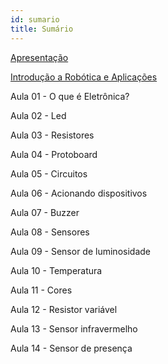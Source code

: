 ```yaml
---
id: sumario
title: Sumário
---
```


[Apresentação](https://docs.google.com/presentation/d/e/2PACX-1vSCxw5KwFttRDdKctx1QmKfuqfFJ3rBc2yJRD8ILnDgeDMonFzGybcDXfjDvh68FtsE5NSO5zrGSZOu/pub?start=false&loop=false&delayms=3000&slide=id.p)
  
[Introdução a Robótica e Aplicações](https://docs.google.com/presentation/d/e/2PACX-1vRRy-jjnLyRatB8xXUJLMr033jOmDDDfxH5l9jcRqeYiTBc2CZ-NMUbhlQDTP3GczlMDUvShi0almmq/pub?start=false&loop=false&delayms=3000&slide=id.gc6f919934_0_0)

Aula 01 - O que é Eletrônica?

Aula 02 - Led

Aula 03 - Resistores

Aula 04 - Protoboard

Aula 05 - Circuitos

Aula 06 - Acionando dispositivos

Aula 07 - Buzzer

Aula 08 - Sensores

Aula 09 - Sensor de luminosidade

Aula 10 - Temperatura

Aula 11 - Cores

Aula 12 - Resistor variável

Aula 13 - Sensor infravermelho

Aula 14 - Sensor de presença